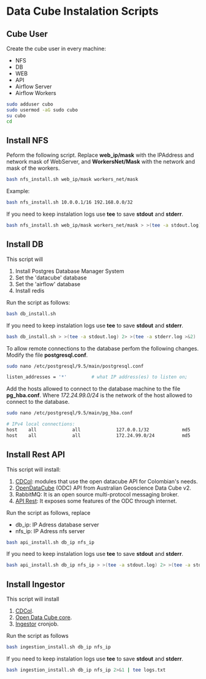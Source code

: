 # Data Cube Instalation Scripts

## Cube User

Create the cube user in every machine:

* NFS
* DB
* WEB
* API
* Airflow Server
* Airflow Workers

```sh 
sudo adduser cubo
sudo usermod -aG sudo cubo
su cubo
cd
```

## Install NFS

Peform the following script. Replace **web_ip/mask** with the IPAddress and network mask of WebServer, and **WorkersNet/Mask** with the network and mask of the workers.

```sh 
bash nfs_install.sh web_ip/mask workers_net/mask
```

Example:

```sh 
bash nfs_install.sh 10.0.0.1/16 192.168.0.0/32
```

If you need to keep instalation logs use **tee** to save **stdout** and **stderr**.

```sh
bash nfs_install.sh web_ip/mask workers_net/mask > >(tee -a stdout.log) 2> >(tee -a stderr.log >&2)
```


## Install DB

This script will

1. Install Postgres Database Manager System
2. Set the 'datacube' database
3. Set the 'airflow' database
4. Install redis

Run the script as follows:

```sh 
bash db_install.sh
```

If you need to keep instalation logs use **tee** to save **stdout** and **stderr**.

```sh
bash db_install.sh > >(tee -a stdout.log) 2> >(tee -a stderr.log >&2)
```

To allow remote connections to the database perfom the following changes. Modify the file **postgresql.conf**.

```sh 
sudo nano /etc/postgresql/9.5/main/postgresql.conf

listen_addresses = '*'         # what IP address(es) to listen on;
```

Add the hosts allowed to connect to the database machine to the file **pg_hba.conf**. Where *172.24.99.0/24* is the network of the host allowed to connect to the database.

```sh 
sudo nano /etc/postgresql/9.5/main/pg_hba.conf

# IPv4 local connections:
host    all             all             127.0.0.1/32            md5
host    all             all             172.24.99.0/24          md5
```

## Install Rest API

This script will install:

1. [CDCol](https://gitlab.virtual.uniandes.edu.co/datacube-ideam/CDCol): modules that use the open datacube API for Colombian's needs.
2. [OpenDataCube](https://gitlab.virtual.uniandes.edu.co/datacube-ideam/agdc-v2) (ODC) API from Australian Geoscience Data Cube v2.
3. RabbitMQ: It is an open source multi-protocol messaging broker.
4. [API Rest](https://gitlab.virtual.uniandes.edu.co/datacube-ideam/api-rest): It exposes some features of the ODC through internet.

Run the script as follows, replace

* db_ip: IP Adress database server
* nfs_ip: IP Adress nfs server 

```sh 
bash api_install.sh db_ip nfs_ip
```

If you need to keep instalation logs use **tee** to save **stdout** and **stderr**.

```sh
bash api_install.sh db_ip nfs_ip > >(tee -a stdout.log) 2> >(tee -a stderr.log >&2)
```

## Install Ingestor

This script will install

1. [CDCol](https://gitlab.virtual.uniandes.edu.co/datacube-ideam/CDCol).
2. [Open Data Cube core](https://github.com/opendatacube/datacube-core.git). 
3. [Ingestor](https://gitlab.virtual.uniandes.edu.co/datacube-ideam/ingestion-scheduler) cronjob. 

Run the script as follows

```sh 
bash ingestion_install.sh db_ip nfs_ip
```

If you need to keep instalation logs use **tee** to save **stdout** and **stderr**.

```sh
bash ingestion_install.sh db_ip nfs_ip 2>&1 | tee logs.txt
```